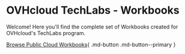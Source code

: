 # OVHcloud TechLabs - Workbooks

Welcome! Here you'll find the complete set of Workbooks created for OVHcloud's TechLabs program.

[Browse Public Cloud Workbooks](public-cloud/){ .md-button .md-button--primary }
